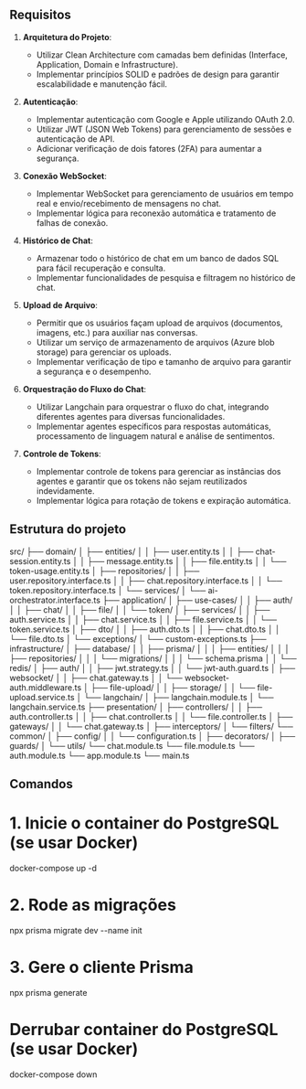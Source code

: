 ## Requisitos

1. **Arquitetura do Projeto**:

   - Utilizar Clean Architecture com camadas bem definidas (Interface, Application, Domain e Infrastructure).
   - Implementar princípios SOLID e padrões de design para garantir escalabilidade e manutenção fácil.

2. **Autenticação**:

   - Implementar autenticação com Google e Apple utilizando OAuth 2.0.
   - Utilizar JWT (JSON Web Tokens) para gerenciamento de sessões e autenticação de API.
   - Adicionar verificação de dois fatores (2FA) para aumentar a segurança.

3. **Conexão WebSocket**:

   - Implementar WebSocket para gerenciamento de usuários em tempo real e envio/recebimento de mensagens no chat.
   - Implementar lógica para reconexão automática e tratamento de falhas de conexão.

4. **Histórico de Chat**:

   - Armazenar todo o histórico de chat em um banco de dados SQL para fácil recuperação e consulta.
   - Implementar funcionalidades de pesquisa e filtragem no histórico de chat.

5. **Upload de Arquivo**:

   - Permitir que os usuários façam upload de arquivos (documentos, imagens, etc.) para auxiliar nas conversas.
   - Utilizar um serviço de armazenamento de arquivos (Azure blob storage) para gerenciar os uploads.
   - Implementar verificação de tipo e tamanho de arquivo para garantir a segurança e o desempenho.

6. **Orquestração do Fluxo do Chat**:

   - Utilizar Langchain para orquestrar o fluxo do chat, integrando diferentes agentes para diversas funcionalidades.
   - Implementar agentes específicos para respostas automáticas, processamento de linguagem natural e análise de sentimentos.

7. **Controle de Tokens**:
   - Implementar controle de tokens para gerenciar as instâncias dos agentes e garantir que os tokens não sejam reutilizados indevidamente.
   - Implementar lógica para rotação de tokens e expiração automática.

## Estrutura do projeto

src/
├── domain/
│ ├── entities/
│ │ ├── user.entity.ts
│ │ ├── chat-session.entity.ts
│ │ ├── message.entity.ts
│ │ ├── file.entity.ts
│ │ └── token-usage.entity.ts
│ ├── repositories/
│ │ ├── user.repository.interface.ts
│ │ ├── chat.repository.interface.ts
│ │ └── token.repository.interface.ts
│ └── services/
│ └── ai-orchestrator.interface.ts
├── application/
│ ├── use-cases/
│ │ ├── auth/
│ │ ├── chat/
│ │ ├── file/
│ │ └── token/
│ ├── services/
│ │ ├── auth.service.ts
│ │ ├── chat.service.ts
│ │ ├── file.service.ts
│ │ └── token.service.ts
│ ├── dto/
│ │ ├── auth.dto.ts
│ │ ├── chat.dto.ts
│ │ └── file.dto.ts
│ └── exceptions/
│ └── custom-exceptions.ts
├── infrastructure/
│ ├── database/
│ │ ├── prisma/
│ │ │ ├── entities/
│ │ │ ├── repositories/
│ │ │ └── migrations/
│ │ │ └── schema.prisma
│ │ └── redis/
│ ├── auth/
│ │ ├── jwt.strategy.ts
│ │ └── jwt-auth.guard.ts
│ ├── websocket/
│ │ ├── chat.gateway.ts
│ │ └── websocket-auth.middleware.ts
│ ├── file-upload/
│ │ ├── storage/
│ │ └── file-upload.service.ts
│ └── langchain/
│ ├── langchain.module.ts
│ └── langchain.service.ts
├── presentation/
│ ├── controllers/
│ │ ├── auth.controller.ts
│ │ ├── chat.controller.ts
│ │ └── file.controller.ts
│ ├── gateways/
│ │ └── chat.gateway.ts
│ ├── interceptors/
│ └── filters/
└── common/
│ ├── config/
│ │ └── configuration.ts
│ ├── decorators/
│ ├── guards/
│ └── utils/
└── chat.module.ts
└── file.module.ts
└── auth.module.ts
└── app.module.ts
└── main.ts

## Comandos

# 1. Inicie o container do PostgreSQL (se usar Docker)
docker-compose up -d

# 2. Rode as migrações
npx prisma migrate dev --name init

# 3. Gere o cliente Prisma
npx prisma generate

# Derrubar container do PostgreSQL (se usar Docker)
docker-compose down